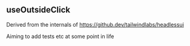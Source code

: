 ## useOutsideClick

Derived from the internals of https://github.dev/tailwindlabs/headlessui

Aiming to add tests etc at some point in life
